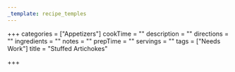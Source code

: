 ```yaml
---
_template: recipe_temples
---
```




+++
categories = ["Appetizers"]
cookTime = ""
description = ""
directions = ""
ingredients = ""
notes = ""
prepTime = ""
servings = ""
tags = ["Needs Work"]
title = "Stuffed Artichokes"

+++
